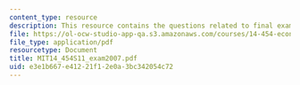 ```yaml
---
content_type: resource
description: This resource contains the questions related to final exam of 2007.
file: https://ol-ocw-studio-app-qa.s3.amazonaws.com/courses/14-454-economic-crises-spring-2011/e3e1b667e41221f12e0a3bc342054c72_MIT14_454S11_exam2007.pdf
file_type: application/pdf
resourcetype: Document
title: MIT14_454S11_exam2007.pdf
uid: e3e1b667-e412-21f1-2e0a-3bc342054c72
---
```

